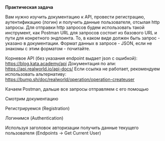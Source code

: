 <b>Практическая задача</b>

Вам нужно изучить документацию к API, провести регистрацию, аутентификацию (логин) и получить данные пользователя, отсылая http запросы. Для отправки http запросов будем использовать такой инструмент, как Postman URL для запросов состоит из базового URL и пути для конретного эндпоинта.
То, в каком виде должен быть запрос - указано в документации.
Формат данных в запросе - JSON, если не знакомы с этим форматом - почитайте.

Корневое API (без указания endpoint выдает json с ошибкой): https://blog.kata.academy/api
Документация по апи: https://api.realworld.io/api-docs/
Если ссылка не работает, рекомендуем использовать альтернативу: https://bump.sh/doc/realworld/operation/operation-createuser 

Качаем Postman, дальше все запросы отправляем с его помощью

Смотрим документацию

Регистрируемся (Registration)

Логинимся (Authentication)

Используя заголовок авторизации получить данные текущего пользователя (Endpoints -> Get Current User)
